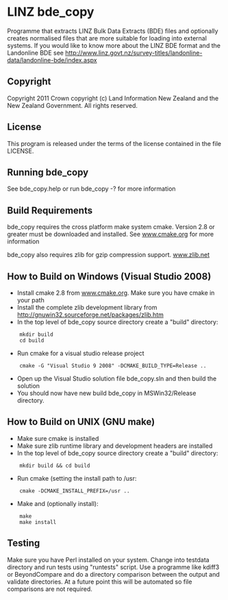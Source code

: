 # LINZ bde_copy

Programme that extracts LINZ Bulk Data Extracts (BDE) files and optionally
creates normalised files that are more suitable for loading into external
systems. If you would like to know more about the LINZ BDE format and the
Landonline BDE see http://www.linz.govt.nz/survey-titles/landonline-data/landonline-bde/index.aspx

## Copyright

Copyright 2011 Crown copyright (c) Land Information New Zealand and the New
Zealand Government. All rights reserved.

## License

This program is released under the terms of the license contained in the file
LICENSE.

## Running bde_copy

See bde_copy.help or run bde_copy -? for more information

## Build Requirements

bde_copy requires the cross platform make system cmake. Version 2.8 or greater
must be downloaded and installed. See www.cmake.org for more information

bde_copy also requires zlib for gzip compression support. www.zlib.net

## How to Build on Windows (Visual Studio 2008)

- Install cmake 2.8 from www.cmake.org. Make sure you have cmake in your path
- Install the complete zlib development library from http://gnuwin32.sourceforge.net/packages/zlib.htm
- In the top level of bde_copy source directory create a "build" directory:
```
    mkdir build
    cd build
```
- Run cmake for a visual studio release project
``` 
    cmake -G "Visual Studio 9 2008" -DCMAKE_BUILD_TYPE=Release ..
```    
- Open up the Visual Studio solution file bde_copy.sln and then build the solution
- You should now have new build bde_copy in MSWin32/Release directory.

## How to Build on UNIX (GNU make)

- Make sure cmake is installed
- Make sure zlib runtime library and development headers are installed
- In the top level of bde_copy source directory create a "build" directory:
```
    mkdir build && cd build
```
- Run cmake (setting the install path to /usr:
```
    cmake -DCMAKE_INSTALL_PREFIX=/usr ..
```
- Make and (optionally install):
``` 
    make
    make install
```
## Testing

Make sure you have Perl installed on your system. Change into testdata directory
and run tests using "runtests" script. Use a programme like kdiff3 or
BeyondCompare and do a directory comparison between the output and validate
directories. At a future point this will be automated so file comparisons are
not required.
